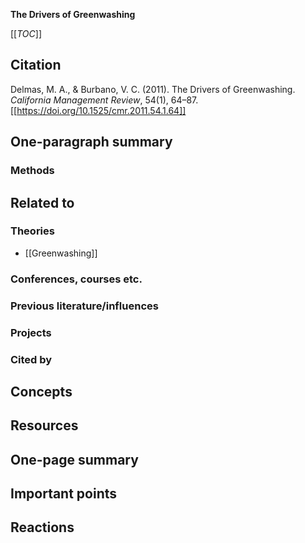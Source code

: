 **The Drivers of Greenwashing**

[[_TOC_]]

## Citation

Delmas, M. A., & Burbano, V. C. (2011). The Drivers of Greenwashing. *California Management Review*, 54(1), 64–87. [[https://doi.org/10.1525/cmr.2011.54.1.64]]

## One-paragraph summary

### Methods

## Related to

### Theories
* [[Greenwashing]]

### Conferences, courses etc.

### Previous literature/influences

### Projects

### Cited by

## Concepts

## Resources

## One-page summary

## Important points

## Reactions
